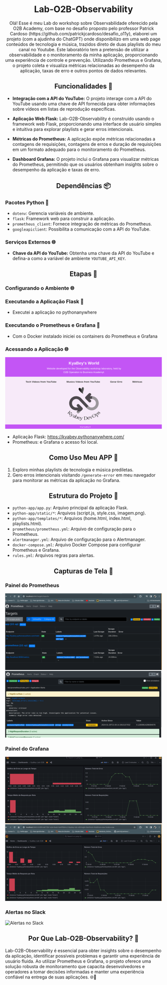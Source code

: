 <h1 align="center">
  <br>
  Lab-O2B-Observability
  <br>
</h1>

<p align="center">Olá! Esse é meu Lab do workshop sobre Observabilidade oferecido pela O2B Academy, com base no desafio proposto pelo professor Patrick Cardoso (https://github.com/patrickjcardoso/desafio_o11y), elaborei um projeto (com a ajudinha do ChatGPT) onde disponibilizo em uma web page conteúdos de tecnologia e música, trazidos direto de duas playlists do meu canal no Youtube. Este laboratório tem a pretensão de utilizar a observabilidade e o monitoramento da minha aplicação, proporcionando uma experiência de controle e prevenção. Utilizando Prometheus e Grafana, o projeto coleta e visualiza métricas relacionadas ao desempenho da aplicação, taxas de erro e outros pontos de dados relevantes.</p>

<h2 align="center">Funcionalidades 🚀</h2>

- **Integração com a API do YouTube:** O projeto interage com a API do YouTube usando uma chave de API fornecida para obter informações sobre vídeos em listas de reprodução específicas.

- **Aplicação Web Flask:** Lab-O2B-Observability é construído usando o framework web Flask, proporcionando uma interface de usuário simples e intuitiva para explorar playlists e gerar erros intencionais.

- **Métricas do Prometheus:** A aplicação expõe métricas relacionadas a contagens de requisições, contagens de erros e duração de requisições em um formato adequado para o monitoramento do Prometheus.

- **Dashboard Grafana:** O projeto inclui o Grafana para visualizar métricas do Prometheus, permitindo que os usuários obtenham insights sobre o desempenho da aplicação e taxas de erro.

<h2 align="center">Dependências 📦</h2>

### Pacotes Python 🐍
- `dotenv`: Gerencia variáveis de ambiente.
- `flask`: Framework web para construir a aplicação.
- `prometheus_client`: Fornece integração de métricas do Prometheus.
- `googleapiclient`: Possibilita a comunicação com a API do YouTube.

### Serviços Externos 🌐
- **Chave da API do YouTube:** Obtenha uma chave da API do YouTube e defina-a como a variável de ambiente `YOUTUBE_API_KEY`.

<h2 align="center">Etapas 🚗</h2>

### Configurando o Ambiente 🌐

### Executando a Aplicação Flask 🚀

-  Executei a aplicação no pythonanywhere

### Executando o Prometheus e Grafana 🐳

- Com o Docker instalado iniciei os containers do Prometheus e Grafana

### Acessando a Aplicação 🌐

![Painel do Grafana](./imagens/app.png)

- Aplicação Flask: https://kyabey.pythonanywhere.com/
- Prometheus: e Grafana o acesso foi local.

<h2 align="center">Como Uso Meu APP 🚀</h2>

1. Exploro minhas playlists de tecnologia e música prediletas.
2. Gero erros intencionais visitando `/generate-error` em meu navegador para monitorar as métricas da aplicação no Grafana.

<h2 align="center">Estrutura do Projeto 📂</h2>

- `python-app/app.py`: Arquivo principal da aplicação Flask.
- `python-app/static/*`: Arquivos (script.js, style.css, imagem.png).
- `python-app/templates/*`: Arquivos (home.html, index.html, playlists.html).
- `prometheus/prometheus.yml`: Arquivo de configuração para o Prometheus.
- `alertmanager.yml`: Arquivo de configuração para o Alertmanager.
- `docker-compose.yml`: Arquivo Docker Compose para configurar Prometheus e Grafana.
- `rules.yml`: Arquivos regras para alertas.

<h2 align="center">Capturas de Tela 📸</h2>

### Painel do Prometheus

![Painel do Prometheus](./imagens/prometheus-up.png)
![Painel do Prometheus](./imagens/prometheus.png)

### Painel do Grafana

![Painel do Grafana](./imagens/grafana.png)
![Painel do Grafana](./imagens/grafana2.png)

### Alertas no Slack

![Alertas no Slack](./imagens/alerta.slack.png)

<h2 align="center">Por Que Lab-O2B-Observability? 🤔</h2>

Lab-O2B-Observability é essencial para obter insights sobre o desempenho da aplicação, identificar possíveis problemas e garantir uma experiência de usuário fluida. Ao utilizar Prometheus e Grafana, o projeto oferece uma solução robusta de monitoramento que capacita desenvolvedores e operadores a tomar decisões informadas e manter uma experiência confiável na entrega de suas aplicações. 🌐🚀
